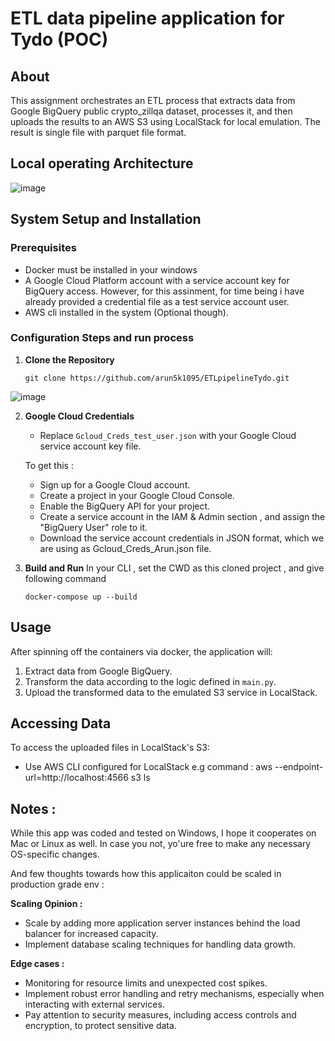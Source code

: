 # ETL data pipeline application for Tydo (POC)

## About

This assignment orchestrates an ETL process that extracts data from Google BigQuery public crypto_zillqa dataset, processes it, and then uploads the results to an AWS S3 using LocalStack for local emulation. The result is single file with parquet file format.


## Local operating Architecture

![image](https://github.com/arun5k1095/ETLpipelineTydo/assets/46933151/342f8e49-cd9b-48a4-89b3-ba043cc5d32f)


## System Setup and Installation

### Prerequisites

- Docker must be installed in your windows
- A Google Cloud Platform account with a service account key for BigQuery access.
  However, for this assinment, for time being i have already provided a credential file as a test service account user.
- AWS cli installed in the system (Optional though).

### Configuration Steps and run process

1. **Clone the Repository**
    ```
    git clone https://github.com/arun5k1095/ETLpipelineTydo.git
    ```

![image](https://github.com/arun5k1095/ETLpipelineTydo/assets/46933151/0fec24cb-bd04-47dc-8c5e-ba97b6e2e6fc)

   
2. **Google Cloud Credentials**
    - Replace `Gcloud_Creds_test_user.json` with your Google Cloud service account key file.
    
    To get this  :
	- Sign up for a Google Cloud account.
	- Create a project in your Google Cloud Console.
	- Enable the BigQuery API for your project.
	- Create a service account in the IAM & Admin section , and assign the "BigQuery User" role to it.
	- Download the service account credentials in JSON format, which we are using as Gcloud_Creds_Arun.json file.

3. **Build and Run**
	In your CLI  , set the CWD as this cloned project , and give following command 
    ```
    docker-compose up --build
    ```

## Usage

After spinning off the containers via docker, the application will:
1. Extract data from Google BigQuery.
2. Transform the data according to the logic defined in `main.py`.
3. Upload the transformed data to the emulated S3 service in LocalStack.

## Accessing Data

To access the uploaded files in LocalStack's S3:
- Use AWS CLI configured for LocalStack
   e.g  command :  aws --endpoint-url=http://localhost:4566 s3 ls

## Notes :
While this app was coded and tested on Windows, I hope it cooperates on Mac or Linux as well. In case you not, yo'ure free to make any necessary OS-specific changes.

And few thoughts towards how this applicaiton could be scaled in production grade env :

**Scaling Opinion :**
- Scale by adding more application server instances behind the load balancer for increased capacity.
- Implement database scaling techniques for handling data growth.

**Edge cases :**
- Monitoring for resource limits and unexpected cost spikes.
- Implement robust error handling and retry mechanisms, especially when interacting with external services.
- Pay attention to security measures, including access controls and encryption, to protect sensitive data.


